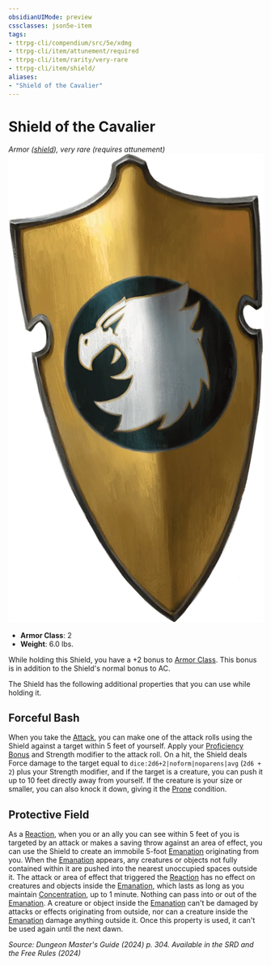 ```yaml
---
obsidianUIMode: preview
cssclasses: json5e-item
tags:
- ttrpg-cli/compendium/src/5e/xdmg
- ttrpg-cli/item/attunement/required
- ttrpg-cli/item/rarity/very-rare
- ttrpg-cli/item/shield/
aliases: 
- "Shield of the Cavalier"
---
```

# Shield of the Cavalier
*Armor ([shield](Інструменти%20ДМ/CLI/items/shield-xphb.md)), very rare (requires attunement)*  
![](Інструменти%20ДМ/CLI/items/img/shield-of-the-cavalier.webp#right)

- **Armor Class**: 2
- **Weight**: 6.0 lbs.

While holding this Shield, you have a +2 bonus to [Armor Class](Інструменти%20ДМ/CLI/rules/variant-rules/armor-class-xphb.md). This bonus is in addition to the Shield's normal bonus to AC.

The Shield has the following additional properties that you can use while holding it.

## Forceful Bash

When you take the [Attack](Інструменти%20ДМ/CLI/rules/actions.md#Attack), you can make one of the attack rolls using the Shield against a target within 5 feet of yourself. Apply your [Proficiency Bonus](Інструменти%20ДМ/CLI/rules/variant-rules/proficiency-xphb.md) and Strength modifier to the attack roll. On a hit, the Shield deals Force damage to the target equal to `dice:2d6+2|noform|noparens|avg` (`2d6 + 2`) plus your Strength modifier, and if the target is a creature, you can push it up to 10 feet directly away from yourself. If the creature is your size or smaller, you can also knock it down, giving it the [Prone](Інструменти%20ДМ/CLI/rules/conditions.md#Prone) condition.

## Protective Field

As a [Reaction](Інструменти%20ДМ/CLI/rules/variant-rules/reaction-xphb.md), when you or an ally you can see within 5 feet of you is targeted by an attack or makes a saving throw against an area of effect, you can use the Shield to create an immobile 5-foot [Emanation](Інструменти%20ДМ/CLI/rules/variant-rules/emanation-area-of-effect-xphb.md) originating from you. When the [Emanation](Інструменти%20ДМ/CLI/rules/variant-rules/emanation-area-of-effect-xphb.md) appears, any creatures or objects not fully contained within it are pushed into the nearest unoccupied spaces outside it. The attack or area of effect that triggered the [Reaction](Інструменти%20ДМ/CLI/rules/variant-rules/reaction-xphb.md) has no effect on creatures and objects inside the [Emanation](Інструменти%20ДМ/CLI/rules/variant-rules/emanation-area-of-effect-xphb.md), which lasts as long as you maintain [Concentration](Інструменти%20ДМ/CLI/rules/conditions.md#Concentration), up to 1 minute. Nothing can pass into or out of the [Emanation](Інструменти%20ДМ/CLI/rules/variant-rules/emanation-area-of-effect-xphb.md). A creature or object inside the [Emanation](Інструменти%20ДМ/CLI/rules/variant-rules/emanation-area-of-effect-xphb.md) can't be damaged by attacks or effects originating from outside, nor can a creature inside the [Emanation](Інструменти%20ДМ/CLI/rules/variant-rules/emanation-area-of-effect-xphb.md) damage anything outside it. Once this property is used, it can't be used again until the next dawn.

*Source: Dungeon Master's Guide (2024) p. 304. Available in the <span title='Systems Reference Document (5.2)'>SRD</span> and the Free Rules (2024)*